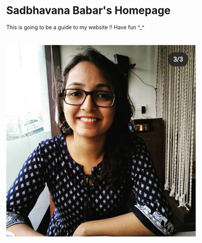# Sadbhavana Babar's Homepage

This is going to be a guide to my website !! Have fun ^_^
# ![Me](github_pages_picture.jpeg)
